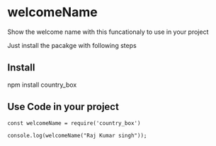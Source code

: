 # welcomeName

Show the welcome name with this funcationaly to use in your project

Just install the pacakge with following steps
## Install
npm install country_box

## Use Code in your project

```
const welcomeName = require('country_box')

console.log(welcomeName("Raj Kumar singh"));
```
